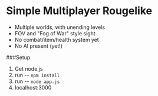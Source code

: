 # Simple Multiplayer Rougelike

 - Multiple worlds, with unending levels
 - FOV and "Fog of War" style sight
 - No combat/item/health system yet
 - No AI present (yet!)

###Setup
1. Get node.js
2. run -- `npm install`
3. run -- `node app.js`
4. localhost:3000
